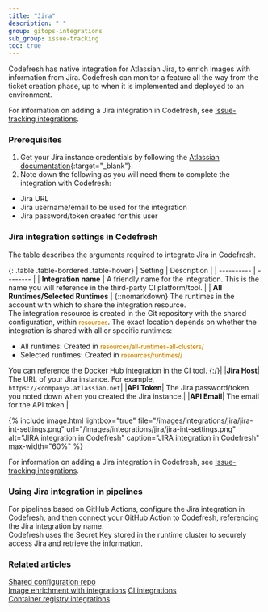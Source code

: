 ```yaml
---
title: "Jira"
description: " "
group: gitops-integrations
sub_group: issue-tracking
toc: true
---
```



Codefresh has native integration for Atlassian Jira, to enrich images with information from Jira. Codefresh can monitor a feature all the way from the ticket creation phase, up to when it is implemented and deployed to an environment.  

For information on adding a Jira integration in Codefresh, see [Issue-tracking integrations]({{site.baseurl}}/docs/gitops-integrations/issue-tracking/).


### Prerequisites

1. Get your Jira instance credentials by following the [Atlassian documentation](https://support.atlassian.com/atlassian-account/docs/manage-api-tokens-for-your-atlassian-account/){:target="\_blank"}.
1. Note down the following as you will need them to complete the integration with Codefresh:  
  * Jira URL
  * Jira username/email to be used for the integration
  * Jira password/token created for this user


### Jira integration settings in Codefresh

The table describes the arguments required to integrate Jira in Codefresh.  

{: .table .table-bordered .table-hover}
| Setting    | Description     | 
| ----------  |  -------- | 
| **Integration name**       | A friendly name for the integration. This is the name you will reference in the third-party CI platform/tool. |
| **All Runtimes/Selected Runtimes**   | {::nomarkdown} The runtimes in the account with which to share the integration resource. <br>The integration resource is created in the Git repository with the shared configuration, within <span style="font-family: var(--font-family-monospace); font-size: 87.5%; color: #ad6800; background-color: #fffbe6">resources</span>. The exact location depends on whether the integration is shared with all or specific runtimes: <br><ul><li>All runtimes: Created in <span style="font-family: var(--font-family-monospace); font-size: 87.5%; color: #ad6800; background-color: #fffbe6">resources/all-runtimes-all-clusters/</span></li><li>Selected runtimes: Created in <span style="font-family: var(--font-family-monospace); font-size: 87.5%; color: #ad6800; background-color: #fffbe6">resources/runtimes/<runtime-name>/</span></li></ul> You can reference the Docker Hub integration in the CI tool. {:/}|
|**Jira Host**| The URL of your Jira instance. For example, `https://<company>.atlassian.net`|
|**API Token**| The Jira password/token you noted down when you created the Jira instance.|
|**API Email**| The email for the API token.|


  {% include 
	image.html 
	lightbox="true" 
	file="/images/integrations/jira/jira-int-settings.png" 
	url="/images/integrations/jira/jira-int-settings.png" 
	alt="JIRA integration in Codefresh" 
	caption="JIRA integration in Codefresh"
  max-width="60%" 
%}
 
For information on adding a Jira integration in Codefresh, see [Issue-tracking integrations]({{site.baseurl}}/docs/gitops-integrations/issue-tracking/).

### Using Jira integration in pipelines
For pipelines based on GitHub Actions, configure the Jira integration in Codefresh, and then connect your GitHub Action to Codefresh, referencing the Jira integration by name.  
Codefresh uses the Secret Key stored in the runtime cluster to securely access Jira and retrieve the information. 

### Related articles
[Shared configuration repo]({{site.baseurl}}/docs/reference/shared-configuration/)  
[Image enrichment with integrations]({{site.baseurl}}/docs/gitops-integrations/image-enrichment-overview/)
[CI integrations]({{site.baseurl}}/docs/gitops-integrations/ci-integrations/)  
[Container registry integrations]({{site.baseurl}}/docs/gitops-integrations/container-registries/)  
